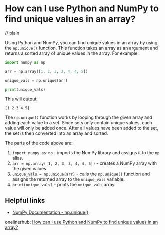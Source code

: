 # How can I use Python and NumPy to find unique values in an array?
// plain

Using Python and NumPy, you can find unique values in an array by using the `np.unique()` function. This function takes an array as an argument and returns a sorted array of unique values in the array. For example:

```python
import numpy as np

arr = np.array([1, 2, 3, 3, 4, 4, 5])

unique_vals = np.unique(arr)

print(unique_vals)
```

This will output:
```
[1 2 3 4 5]
```

The `np.unique()` function works by looping through the given array and adding each value to a set. Since sets only contain unique values, each value will only be added once. After all values have been added to the set, the set is then converted into an array and sorted.

The parts of the code above are:
1. `import numpy as np` - imports the NumPy library and assigns it to the `np` alias.
2. `arr = np.array([1, 2, 3, 3, 4, 4, 5])` - creates a NumPy array with the given values.
3. `unique_vals = np.unique(arr)` - calls the `np.unique()` function and assigns the returned array to the `unique_vals` variable.
4. `print(unique_vals)` - prints the `unique_vals` array.

## Helpful links
- [NumPy Documentation - np.unique()](https://numpy.org/doc/stable/reference/generated/numpy.unique.html)

onelinerhub: [How can I use Python and NumPy to find unique values in an array?](https://onelinerhub.com/python-scipy/how-can-i-use-python-and-numpy-to-find-unique-values-in-an-array)